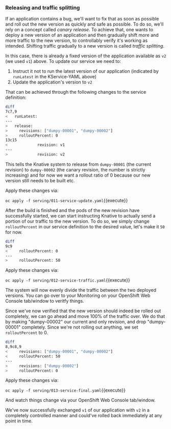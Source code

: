 ### Releasing and traffic splitting

If an application contains a bug, we'll want to fix that as soon as possible and roll out the new version as quickly and 
safe as possible. To do so, we'll rely on a concept called *canary release*. To achieve that, one wants to deploy a new 
version of an application and then gradually shift more and more traffic to the new version, to controllably verify it's 
working as intended. Shifting traffic gradually to a new version is called *traffic splitting*.

In this case, there is already a fixed version of the application available as `v2` (we used `v1`) above. To update our 
service we need to:

1. Instruct it not to run the latest version of our application (indicated by `runLatest` in the KService-YAML above)
2. Update the application's version to `v2`

That can be achieved through the following changes to the service definition:

```sh
diff
7c7,9
<   runLatest:
---
>   release:
>     revisions: ["dumpy-00001", "dumpy-00002"]
>     rolloutPercent: 0
13c15
<             revision: v1
---
>             revision: v2
```

This tells the Knative system to release from `dumpy-00001` (the current revision) to `dumpy-00002` (the canary
revision, the number is strictly increasing) and for now we want a rollout ratio of 0 because our new version still needs
to be built etc.

Apply these changes via:

``oc apply -f serving/011-service-update.yaml``{{execute}}

After the build is finished and the pods of the new revision have successfully started, we can start instructing Knative 
to actually send a portion of our traffic to the new version. To do so, we simply change `rolloutPercent` in our service 
definition to the desired value, let's make it `50` for now.

```sh
diff
9c9
<     rolloutPercent: 0
---
>     rolloutPercent: 50
```

Apply these changes via:

``oc apply -f serving/012-service-traffic.yaml``{{execute}}

The system will now evenly divide the traffic between the two deployed versions. You can go over to your Monitoring on
your OpenShift Web Console tab/window to veritfy things.

Since we've now verified that the new version should indeed be rolled out completely, we can go ahead and move 100% 
of the traffic over. We do that by making "dumpy-00002" our current and only revision, and drop "dumpy-00001" completely. 
Since we're not rolling out anything, we set `rolloutPercent` to 0.

```sh
diff
8,9c8,9
<     revisions: ["dumpy-00001", "dumpy-00002"]
<     rolloutPercent: 50
---
>     revisions: ["dumpy-00002"]
>     rolloutPercent: 0
```

Apply these changes via:

``oc apply -f serving/013-service-final.yaml``{{execute}}

And watch things change via your OpenShift Web Console tab/window.

We've now successfully exchanged `v1` of our application with `v2` in a completely controlled manner and could've 
rolled back immediately at any point in time.
